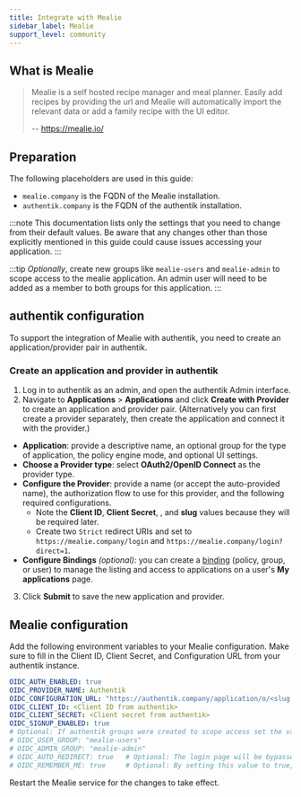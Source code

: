```yaml
---
title: Integrate with Mealie
sidebar_label: Mealie
support_level: community
---
```


## What is Mealie

> Mealie is a self hosted recipe manager and meal planner. Easily add recipes by providing the url and Mealie will automatically import the relevant data or add a family recipe with the UI editor.
>
> -- https://mealie.io/

## Preparation

The following placeholders are used in this guide:

- `mealie.company` is the FQDN of the Mealie installation.
- `authentik.company` is the FQDN of the authentik installation.

:::note
This documentation lists only the settings that you need to change from their default values. Be aware that any changes other than those explicitly mentioned in this guide could cause issues accessing your application.
:::

:::tip
_Optionally_, create new groups like `mealie-users` and `mealie-admin` to scope access to the mealie application.  An admin user will need to be added as a member to both groups for this application.
:::

## authentik configuration

To support the integration of Mealie with authentik, you need to create an application/provider pair in authentik.

### Create an application and provider in authentik

1. Log in to authentik as an admin, and open the authentik Admin interface.
2. Navigate to **Applications** > **Applications** and click **Create with Provider** to create an application and provider pair. (Alternatively you can first create a provider separately, then create the application and connect it with the provider.)

- **Application**: provide a descriptive name, an optional group for the type of application, the policy engine mode, and optional UI settings.
- **Choose a Provider type**: select **OAuth2/OpenID Connect** as the provider type.
- **Configure the Provider**: provide a name (or accept the auto-provided name), the authorization flow to use for this provider, and the following required configurations.
    - Note the **Client ID**, **Client Secret**, , and **slug** values because they will be required later.
    - Create two `Strict` redirect URIs and set to `https://mealie.company/login` and `https://mealie.company/login?direct=1`.
- **Configure Bindings** _(optional)_: you can create a [binding](/docs/add-secure-apps/flows-stages/bindings/) (policy, group, or user) to manage the listing and access to applications on a user's **My applications** page.

3. Click **Submit** to save the new application and provider.

## Mealie configuration

Add the following environment variables to your Mealie configuration. Make sure to fill in the Client ID, Client Secret, and Configuration URL from your authentik instance.

```yaml
OIDC_AUTH_ENABLED: true
OIDC_PROVIDER_NAME: Authentik
OIDC_CONFIGURATION_URL: "https://authentik.company/application/o/<slug from authentik>/.well-known/openid-configuration"
OIDC_CLIENT_ID: <Client ID from authentik>
OIDC_CLIENT_SECRET: <Client secret from authentik>
OIDC_SIGNUP_ENABLED: true
# Optional: If authentik groups were created to scope access set the values to the exact name of your groups.
# OIDC_USER_GROUP: "mealie-users"
# OIDC_ADMIN_GROUP: "mealie-admin"
# OIDC_AUTO_REDIRECT: true   # Optional: The login page will be bypassed an you will be sent directly to your Identity Provider.
# OIDC_REMEMBER_ME: true     # Optional: By setting this value to true, a session will be extended as if "Remember Me" was checked.
```

Restart the Mealie service for the changes to take effect.
